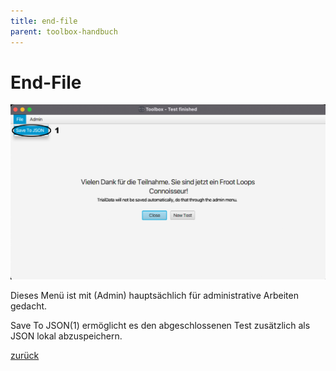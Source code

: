 ```yaml
---
title: end-file
parent: toolbox-handbuch
---
```

# End-File

![End-File](resources/ToolBoxEndFile.png)

Dieses Menü ist mit (Admin) hauptsächlich für administrative Arbeiten gedacht.

Save To JSON(1) ermöglicht es den abgeschlossenen Test zusätzlich als JSON lokal abzuspeichern.

[zurück](toolbox.md)